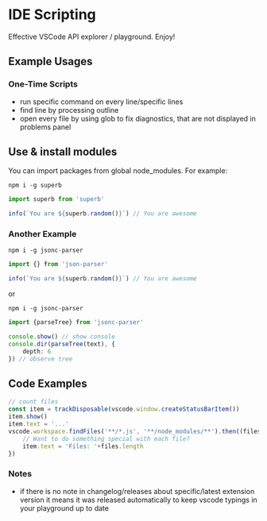 # IDE Scripting

Effective VSCode API explorer / playground. Enjoy!

## Example Usages

### One-Time Scripts

- run specific command on every line/specific lines
- find line by processing outline
- open every file by using glob to fix diagnostics, that are not displayed in problems panel

## Use & install modules

You can import packages from global node_modules. For example:

```console
npm i -g superb
```

```ts
import superb from 'superb'

info(`You are ${superb.random()}`) // You are awesome
```

### Another Example

```console
npm i -g jsonc-parser
```

```ts
import {} from 'json-parser'

info(`You are ${superb.random()}`) // You are awesome
```

or

```console
npm i -g jsonc-parser
```

```ts
import {parseTree} from 'jsonc-parser'

console.show() // show console
console.dir(parseTree(text), {
    depth: 6
}) // observe tree
```

## Code Examples

```ts
// count files
const item = trackDisposable(vscode.window.createStatusBarItem())
item.show()
item.text = '...'
vscode.workspace.findFiles('**/*.js', '**/node_modules/**').then((files) => {
    // Want to do something special with each file?
    item.text = 'Files: '+files.length
})
```

### Notes

- if there is no note in changelog/releases about specific/latest extension version it means it was released automatically to keep vscode typings in your playground up to date
